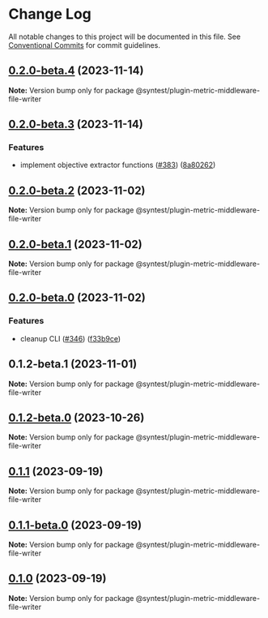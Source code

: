 # Change Log

All notable changes to this project will be documented in this file.
See [Conventional Commits](https://conventionalcommits.org) for commit guidelines.

## [0.2.0-beta.4](https://github.com/syntest-framework/syntest-framework/compare/@syntest/plugin-metric-middleware-file-writer@0.2.0-beta.3...@syntest/plugin-metric-middleware-file-writer@0.2.0-beta.4) (2023-11-14)

**Note:** Version bump only for package @syntest/plugin-metric-middleware-file-writer

## [0.2.0-beta.3](https://github.com/syntest-framework/syntest-framework/compare/@syntest/plugin-metric-middleware-file-writer@0.2.0-beta.2...@syntest/plugin-metric-middleware-file-writer@0.2.0-beta.3) (2023-11-14)

### Features

- implement objective extractor functions ([#383](https://github.com/syntest-framework/syntest-framework/issues/383)) ([8a80262](https://github.com/syntest-framework/syntest-framework/commit/8a80262184a826c9d0ffd37e6a90c95e3acb1327))

## [0.2.0-beta.2](https://github.com/syntest-framework/syntest-framework/compare/@syntest/plugin-metric-middleware-file-writer@0.2.0-beta.1...@syntest/plugin-metric-middleware-file-writer@0.2.0-beta.2) (2023-11-02)

**Note:** Version bump only for package @syntest/plugin-metric-middleware-file-writer

## [0.2.0-beta.1](https://github.com/syntest-framework/syntest-framework/compare/@syntest/plugin-metric-middleware-file-writer@0.2.0-beta.0...@syntest/plugin-metric-middleware-file-writer@0.2.0-beta.1) (2023-11-02)

**Note:** Version bump only for package @syntest/plugin-metric-middleware-file-writer

## [0.2.0-beta.0](https://github.com/syntest-framework/syntest-framework/compare/@syntest/plugin-metric-middleware-file-writer@0.1.2-beta.1...@syntest/plugin-metric-middleware-file-writer@0.2.0-beta.0) (2023-11-02)

### Features

- cleanup CLI ([#346](https://github.com/syntest-framework/syntest-framework/issues/346)) ([f33b9ce](https://github.com/syntest-framework/syntest-framework/commit/f33b9ce6e3325d77db0bd5177d161e53a6bc1477))

## 0.1.2-beta.1 (2023-11-01)

**Note:** Version bump only for package @syntest/plugin-metric-middleware-file-writer

## [0.1.2-beta.0](https://github.com/syntest-framework/syntest-framework/compare/@syntest/plugin-metric-middleware-file-writer@0.1.1...@syntest/plugin-metric-middleware-file-writer@0.1.2-beta.0) (2023-10-26)

**Note:** Version bump only for package @syntest/plugin-metric-middleware-file-writer

## [0.1.1](https://github.com/syntest-framework/syntest-framework/compare/@syntest/plugin-metric-middleware-file-writer@0.1.1-beta.0...@syntest/plugin-metric-middleware-file-writer@0.1.1) (2023-09-19)

**Note:** Version bump only for package @syntest/plugin-metric-middleware-file-writer

## [0.1.1-beta.0](https://github.com/syntest-framework/syntest-framework/compare/@syntest/plugin-metric-middleware-file-writer@0.1.0-beta.15...@syntest/plugin-metric-middleware-file-writer@0.1.1-beta.0) (2023-09-19)

**Note:** Version bump only for package @syntest/plugin-metric-middleware-file-writer

## [0.1.0](https://github.com/syntest-framework/syntest-framework/compare/@syntest/plugin-metric-middleware-file-writer@0.1.0-beta.15...@syntest/plugin-metric-middleware-file-writer@0.1.0) (2023-09-19)

**Note:** Version bump only for package @syntest/plugin-metric-middleware-file-writer
